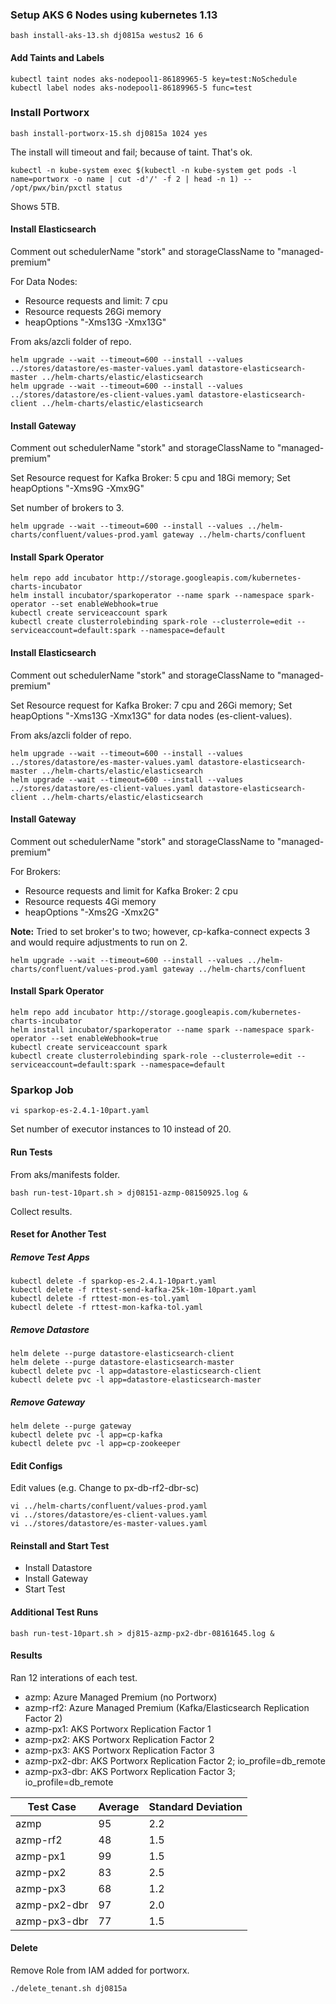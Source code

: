 ### Setup AKS 6 Nodes using kubernetes 1.13

```
bash install-aks-13.sh dj0815a westus2 16 6
```

#### Add Taints and Labels

```
kubectl taint nodes aks-nodepool1-86189965-5 key=test:NoSchedule
kubectl label nodes aks-nodepool1-86189965-5 func=test
```

### Install Portworx

```
bash install-portworx-15.sh dj0815a 1024 yes
```

The install will timeout and fail; because of taint.  That's ok.


```
kubectl -n kube-system exec $(kubectl -n kube-system get pods -l name=portworx -o name | cut -d'/' -f 2 | head -n 1) -- /opt/pwx/bin/pxctl status
```

Shows 5TB.


#### Install Elasticsearch 


Comment out schedulerName "stork" and storageClassName to "managed-premium"

For Data Nodes:
- Resource requests and limit: 7 cpu 
- Resource requests 26Gi memory
- heapOptions "-Xms13G -Xmx13G"

From aks/azcli folder of repo.

```
helm upgrade --wait --timeout=600 --install --values ../stores/datastore/es-master-values.yaml datastore-elasticsearch-master ../helm-charts/elastic/elasticsearch
helm upgrade --wait --timeout=600 --install --values ../stores/datastore/es-client-values.yaml datastore-elasticsearch-client ../helm-charts/elastic/elasticsearch
```


#### Install Gateway 

Comment out schedulerName "stork" and storageClassName to "managed-premium"

Set Resource request for Kafka Broker: 5 cpu and 18Gi memory; Set heapOptions "-Xms9G -Xmx9G"

Set number of brokers to 3.

```
helm upgrade --wait --timeout=600 --install --values ../helm-charts/confluent/values-prod.yaml gateway ../helm-charts/confluent
```

#### Install Spark Operator

```
helm repo add incubator http://storage.googleapis.com/kubernetes-charts-incubator
helm install incubator/sparkoperator --name spark --namespace spark-operator --set enableWebhook=true
kubectl create serviceaccount spark
kubectl create clusterrolebinding spark-role --clusterrole=edit --serviceaccount=default:spark --namespace=default
```

#### Install Elasticsearch 


Comment out schedulerName "stork" and storageClassName to "managed-premium"

Set Resource request for Kafka Broker: 7 cpu and 26Gi memory; Set heapOptions "-Xms13G -Xmx13G" for data nodes (es-client-values).


From aks/azcli folder of repo.

```
helm upgrade --wait --timeout=600 --install --values ../stores/datastore/es-master-values.yaml datastore-elasticsearch-master ../helm-charts/elastic/elasticsearch
helm upgrade --wait --timeout=600 --install --values ../stores/datastore/es-client-values.yaml datastore-elasticsearch-client ../helm-charts/elastic/elasticsearch

```


#### Install Gateway 

Comment out schedulerName "stork" and storageClassName to "managed-premium"

For Brokers:
- Resource requests and limit for Kafka Broker: 2 cpu 
- Resource requests 4Gi memory
- heapOptions "-Xms2G -Xmx2G"

**Note:** Tried to set broker's to two; however, cp-kafka-connect expects 3 and would require adjustments to run on 2.

```
helm upgrade --wait --timeout=600 --install --values ../helm-charts/confluent/values-prod.yaml gateway ../helm-charts/confluent
```

#### Install Spark Operator

```
helm repo add incubator http://storage.googleapis.com/kubernetes-charts-incubator
helm install incubator/sparkoperator --name spark --namespace spark-operator --set enableWebhook=true
kubectl create serviceaccount spark
kubectl create clusterrolebinding spark-role --clusterrole=edit --serviceaccount=default:spark --namespace=default
```

### Sparkop Job

```
vi sparkop-es-2.4.1-10part.yaml
```

Set number of executor instances to 10 instead of 20.  

#### Run Tests


From aks/manifests folder.

```
bash run-test-10part.sh > dj08151-azmp-08150925.log &
```

Collect results. 


#### Reset for Another Test

##### Remove Test Apps
```
kubectl delete -f sparkop-es-2.4.1-10part.yaml
kubectl delete -f rttest-send-kafka-25k-10m-10part.yaml
kubectl delete -f rttest-mon-es-tol.yaml
kubectl delete -f rttest-mon-kafka-tol.yaml

```

##### Remove Datastore

```
helm delete --purge datastore-elasticsearch-client
helm delete --purge datastore-elasticsearch-master
kubectl delete pvc -l app=datastore-elasticsearch-client
kubectl delete pvc -l app=datastore-elasticsearch-master

```

##### Remove Gateway

```
helm delete --purge gateway
kubectl delete pvc -l app=cp-kafka
kubectl delete pvc -l app=cp-zookeeper

```

#### Edit Configs

Edit values (e.g. Change to px-db-rf2-dbr-sc)

```
vi ../helm-charts/confluent/values-prod.yaml
vi ../stores/datastore/es-client-values.yaml
vi ../stores/datastore/es-master-values.yaml
```

#### Reinstall and Start Test

- Install Datastore
- Install Gateway 
- Start Test



#### Additional Test Runs

```
bash run-test-10part.sh > dj815-azmp-px2-dbr-08161645.log &
```


#### Results


Ran 12 interations of each test.


- azmp: Azure Managed Premium (no Portworx)
- azmp-rf2: Azure Managed Premium (Kafka/Elasticsearch Replication Factor 2)
- azmp-px1: AKS Portworx Replication Factor 1
- azmp-px2: AKS Portworx Replication Factor 2
- azmp-px3: AKS Portworx Replication Factor 3
- azmp-px2-dbr: AKS Portworx Replication Factor 2; io_profile=db_remote
- azmp-px3-dbr: AKS Portworx Replication Factor 3; io_profile=db_remote


|Test Case   |Average|Standard Deviation|
|------------|-------|------------------|
|azmp        |95     |2.2               |
|azmp-rf2    |48     |1.5               |
|azmp-px1    |99     |1.5               |
|azmp-px2    |83     |2.5               |
|azmp-px3    |68     |1.2               |
|azmp-px2-dbr|97     |2.0               |
|azmp-px3-dbr|77     |1.5               |


#### Delete

Remove Role from IAM added for portworx.

```
./delete_tenant.sh dj0815a
```

